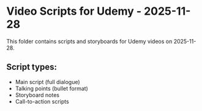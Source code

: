 # Video Scripts for Udemy - 2025-11-28

This folder contains scripts and storyboards for Udemy videos on 2025-11-28.

## Script types:
- Main script (full dialogue)
- Talking points (bullet format)
- Storyboard notes
- Call-to-action scripts
